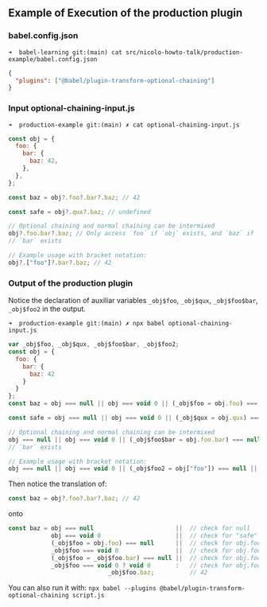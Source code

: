 ## Example of Execution of the production plugin

### babel.config.json

`➜  babel-learning git:(main) cat src/nicolo-howto-talk/production-example/babel.config.json`
```json
{
  "plugins": ["@babel/plugin-transform-optional-chaining"]
}
```

### Input optional-chaining-input.js

`➜  production-example git:(main) ✗ cat optional-chaining-input.js`
```js
const obj = {
  foo: {
    bar: {
      baz: 42,
    },
  },
};

const baz = obj?.foo?.bar?.baz; // 42

const safe = obj?.qux?.baz; // undefined

// Optional chaining and normal chaining can be intermixed
obj?.foo.bar?.baz; // Only access `foo` if `obj` exists, and `baz` if
// `bar` exists

// Example usage with bracket notation:
obj?.["foo"]?.bar?.baz; // 42
```

### Output of the production plugin

Notice the declaration of auxiliar variables `_obj$foo`, `_obj$qux`, `_obj$foo$bar`, `_obj$foo2` in the output.

`➜  production-example git:(main) ✗ npx babel optional-chaining-input.js`
```js
var _obj$foo, _obj$qux, _obj$foo$bar, _obj$foo2;
const obj = {
  foo: {
    bar: {
      baz: 42
    }
  }
};
const baz = obj === null || obj === void 0 || (_obj$foo = obj.foo) === null || _obj$foo === void 0 || (_obj$foo = _obj$foo.bar) === null || _obj$foo === void 0 ? void 0 : _obj$foo.baz; // 42

const safe = obj === null || obj === void 0 || (_obj$qux = obj.qux) === null || _obj$qux === void 0 ? void 0 : _obj$qux.baz; // undefined

// Optional chaining and normal chaining can be intermixed
obj === null || obj === void 0 || (_obj$foo$bar = obj.foo.bar) === null || _obj$foo$bar === void 0 || _obj$foo$bar.baz; // Only access `foo` if `obj` exists, and `baz` if
// `bar` exists

// Example usage with bracket notation:
obj === null || obj === void 0 || (_obj$foo2 = obj["foo"]) === null || _obj$foo2 === void 0 || (_obj$foo2 = _obj$foo2.bar) === null || _obj$foo2 === void 0 ? void 0 : _obj$foo2.baz; // 42
```

Then notice the translation of:

```js
const baz = obj?.foo?.bar?.baz; // 42
```

onto 

```js
const baz = obj === null                       ||  // check for null
            obj === void 0                     ||  // check for "safe" undefined
            (_obj$foo = obj.foo) === null      ||  // check for obj.foo null and assign to _obj$foo
            _obj$foo === void 0                ||  // check for obj.foo undefined
            (_obj$foo = _obj$foo.bar) === null ||  // check for obj.foo.bar null and assign to _obj$foo
            _obj$foo === void 0 ? void 0       :   // check for obj.foo.bar undefined
                            _obj$foo.baz;          // 42
```

You can also run it with: `npx babel --plugins @babel/plugin-transform-optional-chaining script.js`

